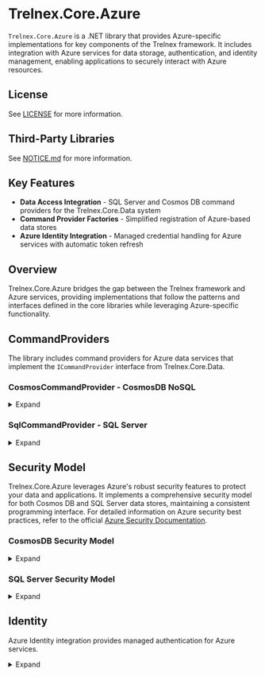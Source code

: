 # Trelnex.Core.Azure

`Trelnex.Core.Azure` is a .NET library that provides Azure-specific implementations for key components of the Trelnex framework. It includes integration with Azure services for data storage, authentication, and identity management, enabling applications to securely interact with Azure resources.

## License

See [LICENSE](LICENSE) for more information.

## Third-Party Libraries

See [NOTICE.md](NOTICE.md) for more information.

## Key Features

- **Data Access Integration** - SQL Server and Cosmos DB command providers for the Trelnex.Core.Data system
- **Command Provider Factories** - Simplified registration of Azure-based data stores
- **Azure Identity Integration** - Managed credential handling for Azure services with automatic token refresh

## Overview

Trelnex.Core.Azure bridges the gap between the Trelnex framework and Azure services, providing implementations that follow the patterns and interfaces defined in the core libraries while leveraging Azure-specific functionality.

## CommandProviders

The library includes command providers for Azure data services that implement the `ICommandProvider` interface from Trelnex.Core.Data.

### CosmosCommandProvider - CosmosDB NoSQL

<details>

<summary>Expand</summary>

&nbsp;

`CosmosCommandProvider` is an `ICommandProvider` that uses Azure Cosmos DB NoSQL API as a backing store, providing scalable, globally distributed data access.

#### CosmosCommandProvider - Dependency Injection

The `AddCosmosCommandProviders` method takes a `Action<ICommandProviderOptions>` `configureCommandProviders` delegate. This delegate configures the necessary `ICommandProvider` instances for the application.

```csharp
    public static void Add(
        IServiceCollection services,
        IConfiguration configuration,
        ILogger bootstrapLogger)
    {
        services
            .AddAuthentication(configuration)
            .AddPermissions(bootstrapLogger);

        services
            .AddSwaggerToServices()
            .AddAzureIdentity(
                configuration,
                bootstrapLogger)
            .AddCosmosCommandProviders(
                configuration,
                bootstrapLogger,
                options => options.AddUsersCommandProviders());
    }
```

```csharp
    public static ICommandProviderOptions AddUsersCommandProviders(
        this ICommandProviderOptions options)
    {
        return options
            .Add<IUser, User>(
                typeName: "user",
                validator: User.Validator,
                commandOperations: CommandOperations.All);
    }
```

#### CosmosCommandProvider - Configuration

`appsettings.json` specifies the configuration of a `CosmosCommandProvider`. Values like connection strings can be sourced from environment variables for security.

```json
  "CosmosCommandProviders": {
    "TenantId": "FROM_ENV",
    "EndpointUri": "FROM_ENV",
    "DatabaseId": "trelnex-core-data-tests",
    "Containers": [
      {
        "TypeName": "test-item",
        "ContainerId": "test-items"
      }
    ]
  }
```

#### CosmosCommandProvider - Container Schema

The document schema in Cosmos DB follows these conventions:
  - Document id = `/id`
  - Document partition key = `/partitionKey`
  - Standard properties from `BaseItem` are mapped to appropriate fields
  - Custom properties are serialized according to JSON property name attributes

</details>

### SqlCommandProvider - SQL Server

<details>

<summary>Expand</summary>

&nbsp;

`SqlCommandProvider` is an `ICommandProvider` that uses Azure SQL Database or SQL Server as a backing store, providing relational database capabilities while maintaining the same command-based interface.

#### SqlCommandProvider - Dependency Injection

The `AddSqlCommandProviders` method takes a `Action<ICommandProviderOptions>` `configureCommandProviders` delegate. This delegate configures the necessary `ICommandProvider` instances for the application.

```csharp
    public static void Add(
        IServiceCollection services,
        IConfiguration configuration,
        ILogger bootstrapLogger)
    {
        services
            .AddAuthentication(configuration)
            .AddPermissions(bootstrapLogger);

        services
            .AddSwaggerToServices()
            .AddAzureIdentity(
                configuration,
                bootstrapLogger)
            .AddSqlCommandProviders(
                configuration,
                bootstrapLogger,
                options => options.AddUsersCommandProviders());
    }
```

```csharp
    public static ICommandProviderOptions AddUsersCommandProviders(
        this ICommandProviderOptions options)
    {
        return options
            .Add<IUser, User>(
                typeName: "user",
                validator: User.Validator,
                commandOperations: CommandOperations.All);
    }
```

#### SqlCommandProvider - Configuration

`appsettings.json` specifies the configuration of a `SqlCommandProvider`. Connection strings can be securely loaded from environment variables.

```json
  "SqlCommandProviders": {
    "DataSource": "FROM_ENV",
    "InitialCatalog": "trelnex-core-data-tests",
    "Tables": [
      {
        "TypeName": "test-item",
        "TableName": "test-items"
      }
    ]
  }
```

#### SqlCommandProvider - Item Schema

The table for the items must follow the following schema.

```sql
CREATE TABLE [test-items] (
	[id] nvarchar(255) NOT NULL UNIQUE,
	[partitionKey] nvarchar(255) NOT NULL,
	[typeName] nvarchar(max) NOT NULL,
	[createdDate] datetimeoffset NOT NULL,
	[updatedDate] datetimeoffset NOT NULL,
	[deletedDate] datetimeoffset NULL,
	[isDeleted] bit NULL,
	[_etag] nvarchar(255) NULL,

	..., // TItem specific columns

	PRIMARY KEY ([id], [partitionKey])
);
```

#### SqlCommandProvider - Event Schema

The table for the events must use the following schema to track changes.

```sql
CREATE TABLE [test-items-events] (
	[id] nvarchar(255) NOT NULL UNIQUE,
	[partitionKey] nvarchar(255) NOT NULL,
	[typeName] nvarchar(max) NOT NULL,
	[createdDate] datetimeoffset NOT NULL,
	[updatedDate] datetimeoffset NOT NULL,
	[deletedDate] datetimeoffset NULL,
	[isDeleted] bit NULL,
	[_etag] nvarchar(255) NULL,
	[saveAction] nvarchar(max) NOT NULL,
	[relatedId] nvarchar(255) NOT NULL,
	[relatedTypeName] nvarchar(max) NOT NULL,
	[changes] json NULL,
    [traceContext] nvarchar(55) NULL,
    [traceId] nvarchar(32) NULL,
    [spanId] nvarchar(16) NULL,
	PRIMARY KEY ([id], [partitionKey]),
	FOREIGN KEY ([relatedId], [partitionKey]) REFERENCES [test-items]([id], [partitionKey])
);
```

#### SqlCommandProvider - Item Trigger

The following trigger must exist to check and update the item ETag for optimistic concurrency control.

```sql
CREATE TRIGGER [tr-test-items-etag]
ON [test-items]
AFTER INSERT, UPDATE
AS
BEGIN
	SET NOCOUNT ON;

    IF EXISTS (
        SELECT 1
        FROM [inserted] AS [i]
        JOIN [deleted] AS [d] ON
            [i].[id] = [d].[id] AND
            [i].[partitionKey] = [d].[partitionKey]
        WHERE [i].[_etag] != [d].[_etag]
    ) THROW 2147418524, 'Precondition Failed.', 1;

	UPDATE [test-items]
	SET [_etag] = CONVERT(nvarchar(max), NEWID())
	FROM [inserted] AS [i]
	WHERE
        [test-items].[id] = [i].[id] AND
        [test-items].[partitionKey] = [i].[partitionKey]
END;
```

#### SqlCommandProvider - Event Trigger

The following trigger must exist to update the event ETag.

```sql
CREATE TRIGGER [tr-test-items-events-etag]
ON [test-items-events]
AFTER INSERT, UPDATE
AS
BEGIN
	SET NOCOUNT ON;

	UPDATE [test-items-events]
	SET [_etag] = CONVERT(nvarchar(max), NEWID())
	FROM [inserted] AS [i]
	WHERE [test-items-events].[id] = [i].[id] AND [test-items-events].[partitionKey] = [i].[partitionKey]
END;
```

</details>

## Security Model

Trelnex.Core.Azure leverages Azure's robust security features to protect your data and applications. It implements a comprehensive security model for both Cosmos DB and SQL Server data stores, maintaining a consistent programming interface. For detailed information on Azure security best practices, refer to the official [Azure Security Documentation](https://learn.microsoft.com/en-us/azure/security/).

### CosmosDB Security Model

<details>

<summary>Expand</summary>

&nbsp;

Cosmos DB security is built around network controls, RBAC permissions, and authentication.

#### Azure Setup for CosmosDB

Refer to the [Azure Cosmos DB Security Checklist](https://learn.microsoft.com/en-us/azure/cosmos-db/security-checklist) for detailed setup instructions. Key steps include:

1.  Creating a Cosmos DB Account
2.  Creating a Database and Containers
3.  Configuring Network Security (Private Endpoints or IP restrictions)
4.  Enabling Managed Identity Access

</details>

### SQL Server Security Model

<details>

<summary>Expand</summary>

&nbsp;

SQL Server security in Azure combines multiple layers of protection.

#### Azure Setup for SQL Server

Refer to the [Security best practices for SQL Database](https://learn.microsoft.com/en-us/azure/sql-database/sql-database-security-best-practices) for detailed setup. Key steps include:

1.  Creating a SQL Server and Database
2.  Configuring Network Security (Private Endpoints or Firewall Rules)
3.  Setting up Identity and Access Management (Managed Identity)
4.  Enabling Advanced Security Features (Threat Protection, Encryption)

</details>

</details>

## Identity

Azure Identity integration provides managed authentication for Azure services.

<details>

<summary>Expand</summary>

&nbsp;

Trelnex.Core.Azure uses Azure's managed identity service for secure authentication. Applications should register the `AzureCredentialProvider` and use dependency injection to obtain `TokenCredential` and access tokens.

#### Key Features of AzureCredentialProvider

- **Credential Chaining** - Tries multiple credential sources in order of preference
- **Token Caching** - Caches access tokens to reduce authentication requests
- **Automatic Token Refresh** - Manages token lifecycle and refreshes before expiration
- **Token Status Reporting** - Provides health status of all managed tokens
- **Multiple Credential Sources** - Supports WorkloadIdentity and AzureCli credential sources

#### Azure Managed Identities

Trelnex.Core.Azure uses Azure's managed identity service.

##### Workload Identity

Workload Identity is recommended for production environments in AKS. See [Use a Kubernetes service account with workload identity](https://learn.microsoft.com/en-us/azure/aks/workload-identity-use-system-assigned).

##### Azure CLI for Development

For local development, `AzureCliCredential` allows developers to use their Azure CLI login context.

#### Credential Chain Fallback

Trelnex.Core.Azure uses a credential chain approach:

```json
{
  "AzureCredentials": {
    "Sources": [ "WorkloadIdentity", "AzureCli" ]
  }
}
```

With this configuration, the application will:

1.  First try WorkloadIdentity (suitable for production in AKS)
2.  Fall back to AzureCli (suitable for development environments)

This pattern ensures that your application can run both in production with secure managed identities and in development environments with minimal configuration changes.

#### AzureCredentialProvider - Configuration

Configure Azure credentials in your `appsettings.json`:

```json
{
  "AzureCredentials": {
    "Sources": [ "WorkloadIdentity", "AzureCli" ]
  }
}
```

#### AzureCredentialProvider - Dependency Injection

Add Azure Identity to your service collection:

```csharp
    services
        .AddAzureIdentity(
            configuration,
            bootstrapLogger);
```

#### IAccessTokenProvider - Dependency Injection

Register clients that require access tokens:

```csharp
    // get the credential provider and access token provider
    services.AddClient<IUsersClient, UsersClient>(
        configuration: configuration);
```

#### IAccessTokenProvider - Usage

Use the token provider in your HTTP clients:

```csharp
internal class UsersClient(
    HttpClient httpClient,
    IAccessTokenProvider<UsersClient> tokenProvider)
    : BaseClient(httpClient), IUsersClient
{
    public async Task<UserResponse> GetUserAsync(string userId)
    {
        // Get the authorization header from the token provider
        var authorizationHeader = tokenProvider.GetAccessToken().GetAuthorizationHeader();

        // Add the authorization header to the request
        using var request = new HttpRequestMessage(HttpMethod.Get, $"users/{userId}");
        request.Headers.Authorization = authorizationHeader;

        // Send the request
        using var response = await httpClient.SendAsync(request);

        // Process the response
        response.EnsureSuccessStatusCode();
        return await response.Content.ReadFromJsonAsync<UserResponse>();
    }
}
```

#### ManagedCredential

The `ManagedCredential` class internally manages access tokens with the following capabilities:

- **Thread-safe Token Cache** - Prevents duplicate token acquisitions for the same context
- **Automatic Token Refresh** - Uses a timer to refresh tokens before they expire
- **Error Handling** - Proper handling of credential unavailability with meaningful exceptions
- **Status Reporting** - Provides health status for all managed tokens

</details>
